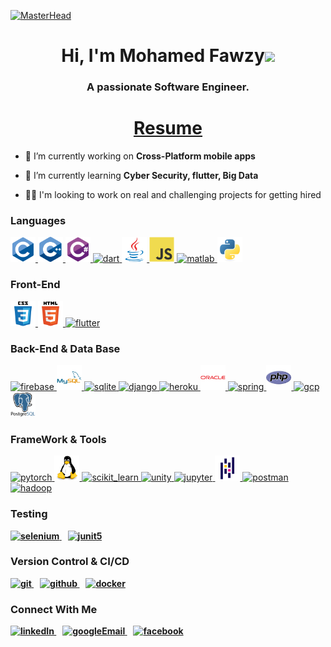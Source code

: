 [![MasterHead](https://miro.medium.com/max/1400/0*x4rQFjfi0iK3gS1T.gif)](https://rishavchanda.io)

<h1 align="center">Hi, I'm Mohamed Fawzy<img width="30px" src="https://raw.githubusercontent.com/iampavangandhi/iampavangandhi/master/gifs/Hi.gif"></h1>
<h3 font-size="20" align="center">A passionate Software Engineer. </h3>


<h1 align="center"><a href="https://drive.google.com/file/d/1JeuOdc3P9u5VVXMa_tFc9_GZ8hO0431O/view?usp=share_link">Resume</a></h1>

- 🔭 I’m currently working on **Cross-Platform mobile apps**

- 🌱 I’m currently learning **Cyber Security, flutter, Big Data**

- 🕴🏻 I'm looking to work on real and challenging projects for getting hired

<h3 align="left">Languages</h3>
<p align="left"> 
  <a href="https://www.cprogramming.com/" target="_blank" rel="noreferrer"> <img src="https://raw.githubusercontent.com/devicons/devicon/master/icons/c/c-original.svg" alt="c" width="40" height="40"/> </a>
  <a href="https://www.w3schools.com/cpp/" target="_blank" rel="noreferrer"> <img src="https://raw.githubusercontent.com/devicons/devicon/master/icons/cplusplus/cplusplus-original.svg" alt="cplusplus" width="40" height="40"/> </a>
  <a href="https://www.w3schools.com/cs/" target="_blank" rel="noreferrer"> <img src="https://raw.githubusercontent.com/devicons/devicon/master/icons/csharp/csharp-original.svg" alt="csharp" width="40" height="40"/> </a>
  <a href="https://dart.dev" target="_blank" rel="noreferrer"> <img src="https://www.vectorlogo.zone/logos/dartlang/dartlang-icon.svg" alt="dart" width="40" height="40"/> </a>
  <a href="https://www.java.com" target="_blank" rel="noreferrer"> <img src="https://raw.githubusercontent.com/devicons/devicon/master/icons/java/java-original.svg" alt="java" width="40" height="40"/> </a> <a href="https://developer.mozilla.org/en-US/docs/Web/JavaScript" target="_blank" rel="noreferrer"> <img src="https://raw.githubusercontent.com/devicons/devicon/master/icons/javascript/javascript-original.svg" alt="javascript" width="40" height="40"/> </a>
  <a href="https://www.mathworks.com/" target="_blank" rel="noreferrer"> <img src="https://upload.wikimedia.org/wikipedia/commons/2/21/Matlab_Logo.png" alt="matlab" width="40" height="40"/> </a> 
  <a href="https://www.python.org" target="_blank" rel="noreferrer"> <img src="https://raw.githubusercontent.com/devicons/devicon/master/icons/python/python-original.svg" alt="python" width="40" height="40"/> </a> 
</p>

<h3 align="left">Front-End</h3>
<p align="left">
  <a href="https://www.w3schools.com/css/" target="_blank" rel="noreferrer"> <img src="https://raw.githubusercontent.com/devicons/devicon/master/icons/css3/css3-original-wordmark.svg" alt="css3" width="40" height="40"/> </a>
  <a href="https://www.w3.org/html/" target="_blank" rel="noreferrer"> <img src="https://raw.githubusercontent.com/devicons/devicon/master/icons/html5/html5-original-wordmark.svg" alt="html5" width="40" height="40"/> </a>
  <a href="https://flutter.dev" target="_blank" rel="noreferrer"> <img src="https://www.vectorlogo.zone/logos/flutterio/flutterio-icon.svg" alt="flutter" width="40" height="40"/> </a>
</p>
 
<h3 align="left">Back-End & Data Base</h3>
<p align="left">
  <a href="https://firebase.google.com/" target="_blank" rel="noreferrer"> <img src="https://www.vectorlogo.zone/logos/firebase/firebase-icon.svg" alt="firebase" width="40" height="40"/> </a>
  <a href="https://www.mysql.com/" target="_blank" rel="noreferrer"> <img src="https://raw.githubusercontent.com/devicons/devicon/master/icons/mysql/mysql-original-wordmark.svg" alt="mysql" width="40" height="40"/> </a>
  <a href="https://www.sqlite.org/" target="_blank" rel="noreferrer"> <img src="https://www.vectorlogo.zone/logos/sqlite/sqlite-icon.svg" alt="sqlite" width="40" height="40"/> </a>
  <a href="https://www.djangoproject.com/" target="_blank" rel="noreferrer"> <img src="https://cdn.worldvectorlogo.com/logos/django.svg" alt="django" width="40" height="40"/> </a> <a href="https://heroku.com" target="_blank" rel="noreferrer"> <img src="https://www.vectorlogo.zone/logos/heroku/heroku-icon.svg" alt="heroku" width="40" height="40"/> </a> 
  <a href="https://www.oracle.com/" target="_blank" rel="noreferrer"> <img src="https://raw.githubusercontent.com/devicons/devicon/master/icons/oracle/oracle-original.svg" alt="oracle" width="40" height="40"/> </a>
  <a href="https://spring.io/" target="_blank" rel="noreferrer"> <img src="https://www.vectorlogo.zone/logos/springio/springio-icon.svg" alt="spring" width="40" height="40"/> </a>
  <a href="https://www.php.net" target="_blank" rel="noreferrer"> <img src="https://raw.githubusercontent.com/devicons/devicon/master/icons/php/php-original.svg" alt="php" width="40" height="40"/> </a>
  <a href="https://cloud.google.com" target="_blank" rel="noreferrer"> <img src="https://www.vectorlogo.zone/logos/google_cloud/google_cloud-icon.svg" alt="gcp" width="40" height="40"/> </a>
  <img src="https://raw.githubusercontent.com/devicons/devicon/master/icons/postgresql/postgresql-original-wordmark.svg" alt="postgresql" width="40" height="40"/> </a>
</p> 
 
<h3 align="left">FrameWork & Tools</h3>
<p align="left">
  <a href="https://pytorch.org/" target="_blank" rel="noreferrer"> <img src="https://www.vectorlogo.zone/logos/pytorch/pytorch-icon.svg" alt="pytorch" width="40" height="40"/> </a>
  <a href="https://www.linux.org/" target="_blank" rel="noreferrer"> <img src="https://raw.githubusercontent.com/devicons/devicon/master/icons/linux/linux-original.svg" alt="linux" width="40" height="40"/> </a>
  <a href="https://scikit-learn.org/" target="_blank" rel="noreferrer"> <img src="https://upload.wikimedia.org/wikipedia/commons/0/05/Scikit_learn_logo_small.svg" alt="scikit_learn" width="40" height="40"/> </a>
  <a href="https://unity.com/" target="_blank" rel="noreferrer"> <img src="https://www.vectorlogo.zone/logos/unity3d/unity3d-icon.svg" alt="unity" width="40" height="40"/> </a>
  <a href="https://jupyter.org" target="_blank" rel="noreferrer"> <img src="https://upload.wikimedia.org/wikipedia/commons/3/38/Jupyter_logo.svg" alt="jupyter" width="40" height="40"/> </a>
  <a href="https://pandas.pydata.org/" target="_blank" rel="noreferrer"> <img src="https://raw.githubusercontent.com/devicons/devicon/2ae2a900d2f041da66e950e4d48052658d850630/icons/pandas/pandas-original.svg" alt="pandas" width="40" height="40"/> </a>
  <a href="https://postman.com" target="_blank" rel="noreferrer"> <img src="https://www.vectorlogo.zone/logos/getpostman/getpostman-icon.svg" alt="postman" width="40" height="40"/> </a>
  <a href="https://hadoop.apache.org/" target="_blank" rel="noreferrer"> <img src="https://www.vectorlogo.zone/logos/apache_hadoop/apache_hadoop-icon.svg" alt="hadoop" width="40" height="40"/> </a> 
 </p> 
 
 <h3 align="left"><b>Testing</h3>
<p align="left"> 
  <a href="https://www.selenium.dev/" target="_blank"> 
    <img src="https://upload.wikimedia.org/wikipedia/commons/thumb/9/9f/Selenium_logo.svg/512px-Selenium_logo.svg.png?20210927154434"
      alt="selenium" width="120" height="40"/> 
  </a> &nbsp&nbsp
  <a href="https://junit.org/junit5/" target="_blank"> 
    <img src="https://img.shields.io/badge/junit-25A162.svg?style=for-the-badge&logo=junit5&logoColor=white" alt="junit5" /> 
  </a> 
</p>

<h3 align="left">Version Control & CI/CD</h3>
<p align="left">
  <a href="https://git-scm.com/" target="_blank" rel="noreferrer"> <img src="https://www.vectorlogo.zone/logos/git-scm/git-scm-icon.svg" alt="git" width="40" height="40"/> </a>&nbsp&nbsp
  <a href="https://github.com/Mohamed-fawzyy" target="_blank" rel="noreferrer"> <img src="https://cdns.iconmonstr.com/wp-content/releases/preview/2012/240/iconmonstr-github-1.png" alt="github" width="40" height="40"/> </a>&nbsp&nbsp
  <a href="https://www.docker.com/" target="_blank" rel="noreferrer"> <img src="https://cdn.worldvectorlogo.com/logos/docker.svg" alt="docker" width="50" height="50"/> </a>
</p>

<h3 align="left">Connect With Me</h3>
<p align="left">
  <a href="https://www.linkedin.com/in/mohamed-fawzy-936b661b8/" target="_blank" rel="noreferrer"> <img src="https://img.icons8.com/fluency/2x/linkedin.png" alt="linkedIn" width="50" height="50"/> </a>&nbsp&nbsp
  <a href="mailto:fwzymohamed90@gmail.com" target="_blank" rel="noreferrer"> <img src="https://img.icons8.com/fluency/2x/google-logo.png" alt="googleEmail" width="50" height="50"/> </a>&nbsp&nbsp
  <a href="https://www.facebook.com/mohamed.fwzy.14" target="_blank" rel="noreferrer"> <img src="https://cdn.iconscout.com/icon/free/png-256/facebook-262-721949.png" alt="facebook" width="50" height="50"/> </a>
</p>
